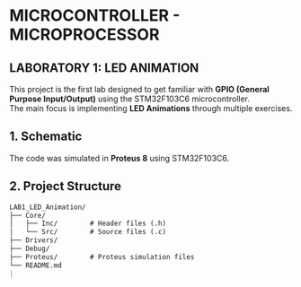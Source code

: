 # MICROCONTROLLER - MICROPROCESSOR  
## LABORATORY 1: LED ANIMATION

This project is the first lab designed to get familiar with **GPIO (General Purpose Input/Output)** using the STM32F103C6 microcontroller.  
The main focus is implementing **LED Animations** through multiple exercises.

## 1. Schematic
The code was simulated in **Proteus 8** using STM32F103C6.

##  2. Project Structure
```markdown
LAB1_LED_Animation/
├── Core/
│   ├── Inc/        # Header files (.h)
│   └── Src/        # Source files (.c)
├── Drivers/        
├── Debug/          
├── Proteus/        # Proteus simulation files
└── README.md
|
``` 

